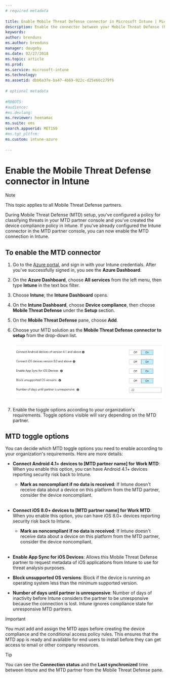 ```yaml
---
# required metadata

title: Enable Mobile Threat Defense connector in Microsoft Intune | Microsoft Intune
description: Enable the connector between your Mobile Threat Defense (MTD) partner and Microsoft Intune.
keywords:
author: brenduns
ms.author: brenduns
manager: dougeby
ms.date: 02/27/2018
ms.topic: article
ms.prod:
ms.service: microsoft-intune
ms.technology:
ms.assetid: dbb6a37e-ba47-4b69-922c-d25e66c279f6

# optional metadata

#ROBOTS:
#audience:
#ms.devlang:
ms.reviewer: heenamac
ms.suite: ems
search.appverid: MET150
#ms.tgt_pltfrm:
ms.custom: intune-azure

---
```


# Enable the Mobile Threat Defense connector in Intune

> [!NOTE] 
> This topic applies to all Mobile Threat Defense partners.

During Mobile Threat Defense (MTD) setup, you've configured a policy for classifying threats in your MTD partner console and you've created the device compliance policy in Intune. If you've already configured the Intune connector in the MTD partner console, you can now enable the MTD connection in Intune.

## To enable the MTD connector

1. Go to the [Azure portal](https://portal.azure.com), and sign in with your Intune credentials. After you've successfully signed in, you see the **Azure Dashboard**.

2. On the **Azure Dashboard**, choose **All services** from the left menu, then type **Intune** in the text box filter.

3. Choose **Intune**; the **Intune Dashboard** opens.

4. On the **Intune Dashboard**, choose **Device compliance**, then choose **Mobile Threat Defense** under the **Setup** section.

5. On the **Mobile Threat Defense** pane, choose **Add**.

6. Choose your MTD solution as the **Mobile Threat Defense connector to setup** from the drop-down list.

	![MTD setup in Intune Azure portal](./media/enable-mtd-connector-1.png)

7. Enable the toggle options according to your organization's requirements. Toggle options visible will vary depending on the MTD partner.

## MTD toggle options

You can decide which MTD toggle options you need to enable according to your organization's requirements. Here are more details:

- **Connect Android 4.1+ devices to [MTD partner name] for Work MTD**: When you enable this option, you can have Android 4.1+ devices reporting security risk back to Intune.
	- **Mark as noncompliant if no data is received**: If Intune doesn't receive data about a device on this platform from the MTD partner, consider the device noncompliant.
<br></br>
- **Connect iOS 8.0+ devices to [MTD partner name] for Work MTD**: When you enable this option, you can have iOS 8.0+ devices reporting security risk back to Intune.
	- **Mark as noncompliant if no data is received**: If Intune doesn't receive data about a device on this platform from the MTD partner, consider the device noncompliant.
<br></br>
- **Enable App Sync for iOS Devices**: Allows this Mobile Threat Defense partner to request metadata of iOS applications from Intune to use for threat analysis purposes.

- **Block unsupported OS versions**: Block if the device is running an operating system less than the minimum supported version.

- **Number of days until partner is unresponsive**: Number of days of inactivity before Intune considers the partner to be unresponsive because the connection is lost. Intune ignores compliance state for unresponsive MTD partners.

> [!IMPORTANT] 
> You must add and assign the MTD apps before creating the device compliance and the conditional access policy rules. This ensures that the MTD app is ready and available for end users to install before they can get access to email or other company resources.

> [!TIP]
> You can see the **Connection status** and the **Last synchronized** time between Intune and the MTD partner from the Mobile Threat Defense pane.
